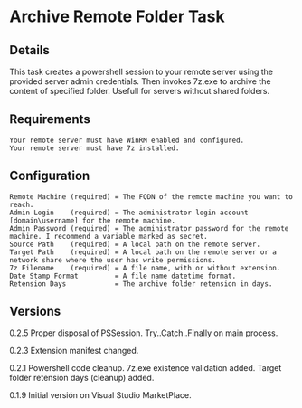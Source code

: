 # Archive Remote Folder Task

## Details
This task creates a powershell session to your remote server using the provided server admin credentials.
Then invokes 7z.exe to archive the content of specified folder.
Usefull for servers without shared folders.

## Requirements
```
Your remote server must have WinRM enabled and configured.
Your remote server must have 7z installed.
```

## Configuration
```
Remote Machine (required) = The FQDN of the remote machine you want to reach.
Admin Login    (required) = The administrator login account [domain\username] for the remote machine.
Admin Password (required) = The administrator password for the remote machine. I recommend a variable marked as secret.
Source Path    (required) = A local path on the remote server.
Target Path    (required) = A local path on the remote server or a network share where the user has write permissions.
7z Filename    (required) = A file name, with or without extension.
Date Stamp Format         = A file name datetime format.
Retension Days            = The archive folder retension in days.
```

## Versions
0.2.5
Proper disposal of PSSession.
Try..Catch..Finally on main process.

0.2.3
Extension manifest changed.

0.2.1
Powershell code cleanup.
7z.exe existence validation added.
Target folder retension days (cleanup) added.

0.1.9 
Initial versión on Visual Studio MarketPlace.